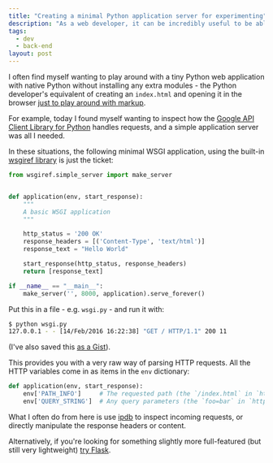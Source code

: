 ```yaml
---
title: "Creating a minimal Python application server for experimenting"
description: "As a web developer, it can be incredibly useful to be able to spin up a quick server to inspect and manipulate raw requests. And if you're used to working in Python, this little script is just the ticket."
tags:
  - dev
  - back-end
layout: post
---
```


I often find myself wanting to play around with a tiny Python web application
with native Python without installing any extra modules -
the Python developer's equivalent of creating an `index.html` and opening it
in the browser [just to play around with markup][].

For example, today I found myself wanting to inspect how the
[Google API Client Library for Python][] handles requests, and a simple
application server was all I needed.

In these situations, the following minimal WSGI application, using the built-in
[wsgiref library][] is just the ticket:

``` python
from wsgiref.simple_server import make_server


def application(env, start_response):
    """
    A basic WSGI application
    """

    http_status = '200 OK'
    response_headers = [('Content-Type', 'text/html')]
    response_text = "Hello World"

    start_response(http_status, response_headers)
    return [response_text]

if __name__ == "__main__":
    make_server('', 8000, application).serve_forever()
```

Put this in a file - e.g. `wsgi.py` - and run it with:

``` bash
$ python wsgi.py
127.0.0.1 - - [14/Feb/2016 16:22:38] "GET / HTTP/1.1" 200 11
```

(I've also saved this [as a Gist][]).

This provides you with a very raw way of parsing HTTP requests. All the
HTTP variables come in as items in the `env` dictionary:

``` python
def application(env, start_response):
    env['PATH_INFO']     # The requested path (the `/index.html` in `http://example.com/index.html`),
    env['QUERY_STRING']  # Any query parameters (the `foo=bar` in `http://example.com/index.html?foo=bar`).
```

What I often do from here is use [ipdb][] to inspect incoming requests, or
directly manipulate the response headers or content.

Alternatively, if you're looking for something slightly more full-featured
(but still very lightweight) [try Flask][].


[Google API Client Library for Python]: https://developers.google.com/api-client-library/python/ "Google API Client Library for Python"
[wsgiref library]: https://docs.python.org/2/library/wsgiref.html "Python docs: wsgiref — WSGI Utilities and Reference Implementation"
[as a Gist]: https://gist.github.com/nottrobin/8c12c9921aeb885dbe07 "GitHub Gist (nottrobin): Simple WSGI application server"
[ipdb]: https://pypi.python.org/pypi/ipdb "Python package index: ipdb"
[try Flask]: http://flask.pocoo.org/docs/0.10/quickstart/ "Flask: Quickstart"
[just to play around with markup]: http://www.yourhtmlsource.com/myfirstsite/myfirstpage.html "HTML Source HTML Tutorials: My First Page"
